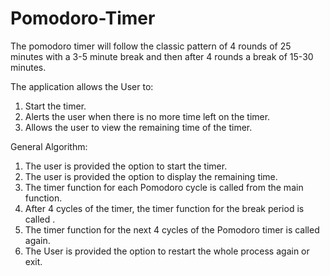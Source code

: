 # Pomodoro-Timer

The pomodoro timer will follow the classic pattern of 4 rounds of 25 minutes with a 3-5 minute break and then after 4
rounds a break of 15-30 minutes. 

The application allows the User to:
1. Start the timer.
2. Alerts the user when there is no more time left on the timer.
3. Allows the user to view the remaining time of the timer.

General Algorithm:
1. The user is provided the option to start the timer.
2. The user is provided the option to display the remaining time.
3. The timer function for each Pomodoro cycle is called from the main function. 
4. After 4 cycles of the timer, the timer function for the break period is called .
5. The timer function for the next 4 cycles of the Pomodoro timer is called again.
6. The User is provided the option to restart the whole process again or exit. 
